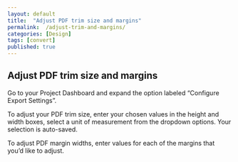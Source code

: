 ```yaml
---
layout: default
title:  "Adjust PDF trim size and margins"
permalink:  /adjust-trim-and-margins/
categories: [Design]
tags: [convert]
published: true
---
```


<section data-type="chapter" class="hsecchapter" data-hederis-type="hsecchapter" id="adjust-trim-and-margins" data-pi-attrs="id: adjust-trim-and-margins; data-tags: convert;" role="doc-chapter" data-tags="convert" data-author-name=" " data-book-title=" " title="Adjust PDF trim size and margins"><h1 data-hederis-type="hblkchaptitle" class="hblkchaptitle" id="pv4ZxM6vl">Adjust PDF trim size and margins</h1>
    <p class="hblkp" data-hederis-type="hblkp" id="pfRoea1Em">Go to your Project Dashboard and expand the option labeled &#8220;Configure Export Settings&#8221;. </p>
    <p class="hblkp" data-hederis-type="hblkp" id="pcB2r96Ug">To adjust your PDF trim size, enter your chosen values in the height and width boxes, select a unit of measurement from the dropdown options. Your selection is auto-saved.</p>
    <p class="hblkp" data-hederis-type="hblkp" id="pIOyqG3Zv">To adjust PDF margin widths, enter values for each of the margins that you&#8217;d like to adjust.</p>
    </section>
    